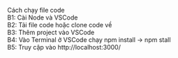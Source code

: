 Cách chạy file code
<br/>
B1: Cài Node và VSCode
<br/>
B2: Tải file code hoặc clone code về
<br/>
B3: Thêm project vào VSCode
<br/>
B4: Vào Terminal ở VSCode chạy npm install -> npm stall
<br/>
B5: Truy cập vào http://localhost:3000/
